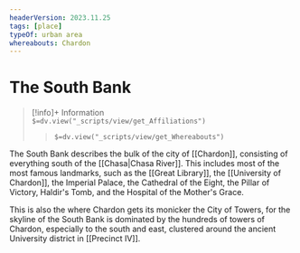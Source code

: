 ```yaml
---
headerVersion: 2023.11.25
tags: [place]
typeOf: urban area
whereabouts: Chardon
---
```

# The South Bank
>[!info]+ Information  
> `$=dv.view("_scripts/view/get_Affiliations")`  
>> `$=dv.view("_scripts/view/get_Whereabouts")`

The South Bank describes the bulk of the city of [[Chardon]], consisting of everything south of the [[Chasa|Chasa River]]. This includes most of the most famous landmarks, such as the [[Great Library]], the [[University of Chardon]], the Imperial Palace, the Cathedral of the Eight, the Pillar of Victory, Haldir's Tomb, and the Hospital of the Mother's Grace. 

This is also the where Chardon gets its monicker the City of Towers, for the skyline of the South Bank is dominated by the hundreds of towers of Chardon, especially to the south and east, clustered around the ancient University district in [[Precinct IV]]. 